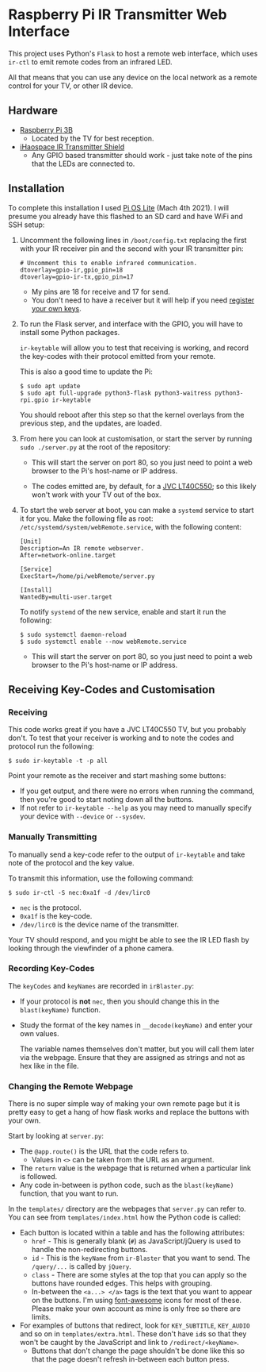 # Raspberry Pi IR Transmitter Web Interface
This project uses Python's `Flask` to host a remote web interface, which uses `ir-ctl` to emit remote codes from an infrared LED.

All that means that you can use any device on the local network as a remote control for your TV, or other IR device. 

## Hardware

* [Raspberry Pi 3B](https://www.raspberrypi.org/products/raspberry-pi-3-model-b/)
	* Located by the TV for best reception.
* [iHaospace IR Transmitter Shield](https://www.amazon.co.uk/dp/B089RD8138)
	* Any GPIO based transmitter should work - just take note of the pins that the LEDs are connected to.

## Installation
To complete this installation I used [Pi OS Lite](https://downloads.raspberrypi.org/raspios_lite_armhf/images/raspios_lite_armhf-2021-03-25/2021-03-04-raspios-buster-armhf-lite.zip) (Mach 4th 2021). I will presume you already have this flashed to an SD card and have WiFi and SSH setup:

1. Uncomment the following lines in `/boot/config.txt` replacing the first with your IR receiver pin and the second with your IR transmitter pin:

	```
	# Uncomment this to enable infrared communication.
	dtoverlay=gpio-ir,gpio_pin=18
	dtoverlay=gpio-ir-tx,gpio_pin=17
	```
	
	* My pins are 18 for receive and 17 for send. 
	* You don't need to have a receiver but it will help if you need [register your own keys](#receiving-rey-rodes-and-customisation).

1. To run the Flask server, and interface with the GPIO, you will have to install some Python packages.

	`ir-keytable` will allow you to test that receiving is working, and record the key-codes with their protocol emitted from your remote.

	This is also a good time to update the Pi:

	```
	$ sudo apt update
	$ sudo apt full-upgrade python3-flask python3-waitress python3-rpi.gpio ir-keytable
	```
	
	You should reboot after this step so that the kernel overlays from the previous step, and the updates, are loaded.
	
1. From here you can look at customisation, or start the server by running `sudo ./server.py` at the root of the repository:

	* This will start the server on port 80, so you just need to point a web browser to the Pi's host-name or IP address.
	
	* The codes emitted are, by default, for a [JVC LT40C550](https://business.currys.co.uk/catalogue/tv-entertainment/tvs/32-42-inch-tvs/jvc-lt-40c550-40-led-tv/B127240B); so this likely won't work with your TV out of the box.
	
1. To start the web server at boot, you can make a `systemd` service to start it for you. Make the following file as root: `/etc/systemd/system/webRemote.service`, with the following content:

	```
	[Unit]
	Description=An IR remote webserver.
	After=network-online.target

	[Service]
	ExecStart=/home/pi/webRemote/server.py

	[Install]
	WantedBy=multi-user.target
	```
	
	To notify `systemd` of the new service, enable and start it run the following:
	
	```
	$ sudo systemctl daemon-reload
	$ sudo systemctl enable --now webRemote.service
	```
	
	* This will start the server on port 80, so you just need to point a web browser to the Pi's host-name or IP address.


## Receiving Key-Codes and Customisation
### Receiving
This code works great if you have a JVC LT40C550 TV, but you probably don't. To test that your receiver is working and to note the codes and protocol run the following:

```
$ sudo ir-keytable -t -p all
```

Point your remote as the receiver and start mashing some buttons:

* If you get output, and there were no errors when running the command, then you're good to start noting down all the buttons.
* If not refer to `ir-keytable --help` as you may need to manually specify your device with `--device` or `--sysdev`.

### Manually Transmitting
To manually send a key-code refer to the output of `ir-keytable` and take note of the protocol and the key value.

To transmit this information, use the following command:

```
$ sudo ir-ctl -S nec:0xa1f -d /dev/lirc0
```

* `nec` is the protocol.
* `0xa1f` is the key-code.
* `/dev/lirc0` is the device name of the transmitter.

Your TV should respond, and you might be able to see the IR LED flash by looking through the viewfinder of a phone camera.

### Recording Key-Codes
The `keyCodes` and `keyNames` are recorded in `irBlaster.py`:

* If your protocol is **not** `nec`, then you should change this in the `blast(keyName)` function.
* Study the format of the key names in `__decode(keyName)` and enter your own values.
	
	The variable names themselves don't matter, but you will call them later via the webpage. Ensure that they are assigned as strings and not as hex like in the file.
	
### Changing the Remote Webpage
There is no super simple way of making your own remote page but it is pretty easy to get a hang of how flask works and replace the buttons with your own.

Start by looking at `server.py`:

* The `@app.route()` is the URL that the code refers to.
	* Values in `<>` can be taken from the URL as an argument.
* The `return` value is the webpage that is returned when a particular link is followed.
* Any code in-between is python code, such as the `blast(keyName)` function, that you want to run.

In the `templates/` directory are the webpages that `server.py` can refer to. You can see from `templates/index.html` how the Python code is called:

* Each button is located within a table and has the following attributes:
	* `href` - This is generally blank (`#`) as JavaScript/jQuery is used to handle the non-redirecting buttons.
	* `id` - This is the `keyName` from `ir-Blaster` that you want to send. The `/query/...` is called by `jQuery`.
	* `class` - There are some styles at the top that you can apply so the buttons have rounded edges. This helps with grouping.
	* In-between the `<a...> </a>` tags is the text that you want to appear on the buttons. I'm using [font-awesome](https://fontawesome.com/) icons for most of these. Please make your own account as mine is only free so there are limits.
* For examples of buttons that redirect, look for `KEY_SUBTITLE`, `KEY_AUDIO` and so on in `templates/extra.html`. These don't have `id`s so that they won't be caught by the JavaScript and link to `/redirect/<keyName>`.
	* Buttons that don't change the page shouldn't be done like this so that the page doesn't refresh in-between each button press. 